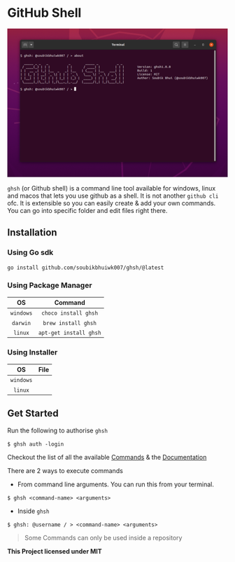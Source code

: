 # GitHub Shell

<img alt="about" src="docs/images/about.png">

`ghsh` (or Github shell) is a command line tool available for windows, linux and macos that lets you use github as a shell. It is not another `github cli` ofc. It is extensible so you can easily create & add your own commands. You can go into specific folder and edit files right there.

## Installation

### Using Go sdk

```shell
go install github.com/soubikbhuiwk007/ghsh/@latest
```

### Using Package Manager

|OS|Command|
|:-:|:----:|
|`windows`|`choco install ghsh`||
|`darwin`|`brew install ghsh`||
|`linux`|`apt-get install ghsh`||

### Using Installer
|OS|File|
|:-:|:--:|
|`windows`||
|`linux`||

## Get Started
Run the following to authorise `ghsh`
```shell
$ ghsh auth -login
```

Checkout the list of all the available [Commands](docs/COMMANDS.md) & the [Documentation](docs/README.md)

There are 2 ways to execute commands

* From command line arguments. You can run this from your terminal.

```shell
$ ghsh <command-name> <arguments>
```

* Inside `ghsh`

```
$ ghsh: @username / > <command-name> <arguments>
```

> Some Commands can only be used inside a repository


**This Project licensed under MIT**